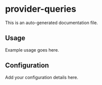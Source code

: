 # provider-queries

This is an auto-generated documentation file.

## Usage

Example usage goes here.

## Configuration

Add your configuration details here.